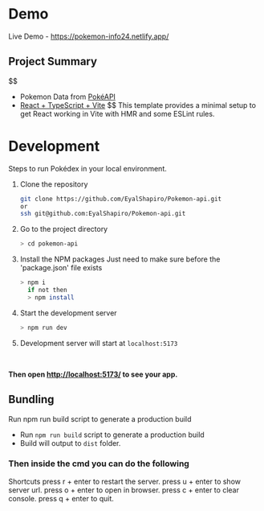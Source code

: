 # Demo

Live Demo - <https://pokemon-info24.netlify.app/>

## Project Summary

$$
- Pokemon Data from [PokéAPI](https://pokeapi.co/)
- [React + TypeScript + Vite](https://vitejs.dev/)
$$
This template provides a minimal setup to get React working in Vite with HMR and some ESLint rules.

# Development

Steps to run Pokédex in your local environment.

1. Clone the repository

   ```sh
   git clone https://github.com/EyalShapiro/Pokemon-api.git
   or 
   ssh git@github.com:EyalShapiro/Pokemon-api.git
   ```

2. Go to the project directory

   ```sh
   > cd pokemon-api
   ```

3. Install the NPM packages
Just need to make sure before the 'package.json' file exists

   ```sh
   > npm i
     if not then
     > npm install
   ```

4. Start the development server

   ```sh
   > npm run dev
   ```

5. Development server will start at `localhost:5173`

<br/>

**Then open <http://localhost:5173/> to see your app.**

## Bundling

Run npm run build script to generate a production build

- Run `npm run build` script to generate a production build
- Build will output to `dist` folder.

### Then inside the cmd you can do the following

  Shortcuts
  press r + enter to restart the server.
  press u + enter to show server url.
  press o + enter to open in browser.
  press c + enter to clear console.
  press q + enter to quit.
  
